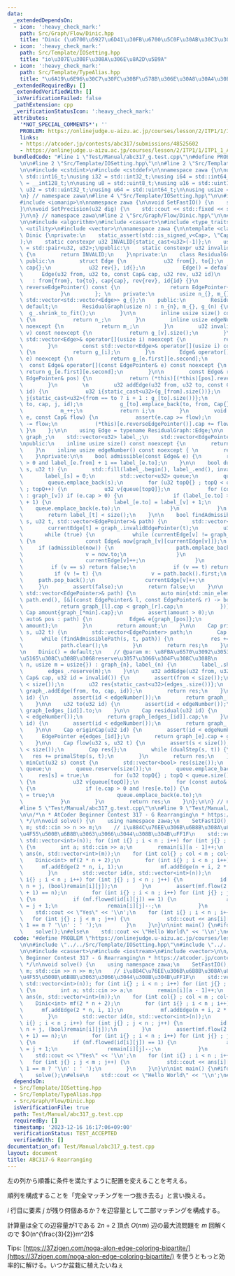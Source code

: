 ```yaml
---
data:
  _extendedDependsOn:
  - icon: ':heavy_check_mark:'
    path: Src/Graph/Flow/Dinic.hpp
    title: "Dinic (\u6700\u5927\u6D41\u30FB\u6700\u5C0F\u30AB\u30C3\u30C8)"
  - icon: ':heavy_check_mark:'
    path: Src/Template/IOSetting.hpp
    title: "io\u307E\u308F\u308A\u306E\u8A2D\u5B9A"
  - icon: ':heavy_check_mark:'
    path: Src/Template/TypeAlias.hpp
    title: "\u6A19\u6E96\u30C7\u30FC\u30BF\u578B\u306E\u30A8\u30A4\u30EA\u30A2\u30B9"
  _extendedRequiredBy: []
  _extendedVerifiedWith: []
  _isVerificationFailed: false
  _pathExtension: cpp
  _verificationStatusIcon: ':heavy_check_mark:'
  attributes:
    '*NOT_SPECIAL_COMMENTS*': ''
    PROBLEM: https://onlinejudge.u-aizu.ac.jp/courses/lesson/2/ITP1/1/ITP1_1_A
    links:
    - https://atcoder.jp/contests/abc317/submissions/48525602
    - https://onlinejudge.u-aizu.ac.jp/courses/lesson/2/ITP1/1/ITP1_1_A
  bundledCode: "#line 1 \"Test/Manual/abc317_g.test.cpp\"\n#define PROBLEM \"https://onlinejudge.u-aizu.ac.jp/courses/lesson/2/ITP1/1/ITP1_1_A\"\
    \n\n#line 2 \"Src/Template/IOSetting.hpp\"\n\n#line 2 \"Src/Template/TypeAlias.hpp\"\
    \n\n#include <cstdint>\n#include <cstddef>\n\nnamespace zawa {\n\nusing i16 =\
    \ std::int16_t;\nusing i32 = std::int32_t;\nusing i64 = std::int64_t;\nusing i128\
    \ = __int128_t;\n\nusing u8 = std::uint8_t;\nusing u16 = std::uint16_t;\nusing\
    \ u32 = std::uint32_t;\nusing u64 = std::uint64_t;\n\nusing usize = std::size_t;\n\
    \n} // namespace zawa\n#line 4 \"Src/Template/IOSetting.hpp\"\n\n#include <iostream>\n\
    #include <iomanip>\n\nnamespace zawa {\n\nvoid SetFastIO() {\n    std::cin.tie(nullptr)->sync_with_stdio(false);\n\
    }\n\nvoid SetPrecision(u32 dig) {\n    std::cout << std::fixed << std::setprecision(dig);\n\
    }\n\n} // namespace zawa\n#line 2 \"Src/Graph/Flow/Dinic.hpp\"\n\n#line 4 \"Src/Graph/Flow/Dinic.hpp\"\
    \n\n#include <algorithm>\n#include <cassert>\n#include <type_traits>\n#include\
    \ <utility>\n#include <vector>\n\nnamespace zawa {\n\ntemplate <class Cap>\nclass\
    \ Dinic {\nprivate:\n    static_assert(std::is_signed_v<Cap>, \"Cap must be signed\"\
    );\n    static constexpr u32 INVALID{static_cast<u32>(-1)};\n    using EdgePointer\
    \ = std::pair<u32, u32>;\npublic:\n    static constexpr u32 invalid() noexcept\
    \ {\n        return INVALID;\n    }\nprivate:\n    class ResidualGraph {\n   \
    \ public:\n        struct Edge {\n            u32 from{}, to{};\n            Cap\
    \ cap{};\n            u32 rev{}, id{};\n            Edge() = default;\n      \
    \      Edge(u32 from, u32 to, const Cap& cap, u32 rev, u32 id)\n             \
    \   : from{from}, to{to}, cap{cap}, rev{rev}, id{id} {}\n            EdgePointer\
    \ reverseEdgePointer() const {\n                return EdgePointer{to, rev};\n\
    \            }\n        }; \n    private:\n        usize n_{}, m_{};\n       \
    \ std::vector<std::vector<Edge>> g_{};\n    public:\n        ResidualGraph() =\
    \ default;\n        ResidualGraph(usize n) : n_{n}, m_{}, g_(n) {\n          \
    \  g_.shrink_to_fit();\n        }\n\n        inline usize size() const noexcept\
    \ {\n            return n_;\n        }\n        inline usize edgeNumber() const\
    \ noexcept {\n            return m_;\n        }\n        u32 invalidEdgePointer(u32\
    \ v) const noexcept {\n            return g_[v].size();\n        }\n\n       \
    \ std::vector<Edge>& operator[](usize i) noexcept {\n            return g_[i];\n\
    \        }\n        const std::vector<Edge>& operator[](usize i) const noexcept\
    \ {\n            return g_[i];\n        }\n        Edge& operator[](const EdgePointer&\
    \ e) noexcept {\n            return g_[e.first][e.second];\n        }\n      \
    \  const Edge& operator[](const EdgePointer& e) const noexcept {\n           \
    \ return g_[e.first][e.second];\n        }\n\n        const Edge& reverseEdge(const\
    \ EdgePointer& pos) {\n            return (*this)[(*this)[pos].reverseEdgePointer()];\n\
    \        }\n        \n        u32 addEdge(u32 from, u32 to, const Cap& cap, u32\
    \ id) {\n            u32 i{static_cast<u32>(g_[from].size())};\n            u32\
    \ j{static_cast<u32>(from == to ? i + 1 : g_[to].size())};\n            g_[from].emplace_back(from,\
    \ to, cap, j, id);\n            g_[to].emplace_back(to, from, Cap{}, i, id);\n\
    \            m_++;\n            return i;\n        }\n        void update(Edge&\
    \ e, const Cap& flow) {\n            assert(e.cap >= flow);\n            e.cap\
    \ -= flow;\n            (*this)[e.reverseEdgePointer()].cap += flow;\n       \
    \ }\n    };\n\n    using Edge = typename ResidualGraph::Edge;\n\n    ResidualGraph\
    \ graph_;\n    std::vector<u32> label_;\n    std::vector<EdgePointer> edges_;\n\
    \npublic:\n    inline usize size() const noexcept {\n        return graph_.size();\n\
    \    }\n    inline usize edgeNumber() const noexcept { \n        return graph_.edgeNumber();\n\
    \    }\nprivate:\n\n    bool admissible(const Edge& e) {\n        return e.cap\
    \ > 0 and label_[e.from] + 1 == label_[e.to];\n    }\n\n    bool dualStep(u32\
    \ s, u32 t) {\n        std::fill(label_.begin(), label_.end(), invalid());\n \
    \       label_[s] = 0;\n        std::vector<u32> queue;\n        queue.reserve(size());\n\
    \        queue.emplace_back(s);\n        for (u32 topQ{} ; topQ < queue.size()\
    \ ; topQ++) {\n            u32 v{queue[topQ]};\n            for (const auto& e\
    \ : graph_[v]) if (e.cap > 0) {\n                if (label_[e.to] > label_[v]\
    \ + 1) {\n                    label_[e.to] = label_[v] + 1;\n                \
    \    queue.emplace_back(e.to);\n                }\n            }\n        }\n\
    \        return label_[t] < size();\n    }\n\n    bool findAdmissiblePath(u32\
    \ s, u32 t, std::vector<EdgePointer>& path) {\n        std::vector<u32> currentEdge(size());\n\
    \        currentEdge[t] = graph_.invalidEdgePointer(t);\n        u32 v{s};\n \
    \       while (true) {\n            while (currentEdge[v] != graph_.invalidEdgePointer(v))\
    \ {\n                const Edge& now{graph_[v][currentEdge[v]]};\n           \
    \     if (admissible(now)) {\n                    path.emplace_back(v, currentEdge[v]);\n\
    \                    v = now.to;\n                }\n                else {\n\
    \                    currentEdge[v]++;\n                }\n            }\n   \
    \         if (v == s) return false;\n            if (v == t) return true;\n  \
    \          if (v != t) {\n                v = path.back().first;\n           \
    \     path.pop_back();\n                currentEdge[v]++;\n            }\n   \
    \     }\n        assert(false);\n        return false;\n    }\n\n    Cap flow(const\
    \ std::vector<EdgePointer>& path) {\n        auto min{std::min_element(path.begin(),\
    \ path.end(), [&](const EdgePointer& l, const EdgePointer& r) -> bool {\n    \
    \            return graph_[l].cap < graph_[r].cap;\n            })};\n       \
    \ Cap amount{graph_[*min].cap};\n        assert(amount > 0);\n        for (const\
    \ auto& pos : path) {\n            Edge& e{graph_[pos]};\n            graph_.update(e,\
    \ amount);\n        }\n        return amount;\n    }\n\n    Cap primalStep(u32\
    \ s, u32 t) {\n        std::vector<EdgePointer> path;\n        Cap res{};\n  \
    \      while (findAdmissiblePath(s, t, path)) {\n            res += flow(path);\n\
    \            path.clear();\n        }\n        return res;\n    }\n\npublic:\n\
    \n    Dinic() = default;\n    // @param m: \u8FBA\u6570\u3092\u3053\u3053\u306B\
    \u5165\u308C\u308B\u3068reserve\u3057\u3066\u304F\u308C\u308B\n    Dinic(usize\
    \ n, usize m = usize{}) : graph_{n}, label_(n) {\n        label_.shrink_to_fit();\n\
    \        edges_.reserve(m);\n    }\n\n    u32 addEdge(u32 from, u32 to, const\
    \ Cap& cap, u32 id = invalid()) {\n        assert(from < size());\n        assert(to\
    \ < size());\n        u32 res{static_cast<u32>(edges_.size())};\n        edges_.emplace_back(from,\
    \ graph_.addEdge(from, to, cap, id));\n        return res;\n    }\n\n    u32 from(u32\
    \ id) {\n        assert(id < edgeNumber());\n        return graph_[edges_[id]].from;\n\
    \    }\n\n    u32 to(u32 id) {\n        assert(id < edgeNumber());\n        return\
    \ graph_[edges_[id]].to;\n    }\n\n    Cap residual(u32 id) {\n        assert(id\
    \ < edgeNumber());\n        return graph_[edges_[id]].cap;\n    }\n\n    Cap flowed(u32\
    \ id) {\n        assert(id < edgeNumber());\n        return graph_.reverseEdge(edges_[id]).cap;\n\
    \    }\n\n    Cap originCap(u32 id) {\n        assert(id < edgeNumber());\n  \
    \      EdgePointer e{edges_[id]};\n        return graph_[e].cap + graph_.reverseEdge(edges_[id]).cap;\n\
    \    }\n\n    Cap flow(u32 s, u32 t) {\n        assert(s < size());\n        assert(t\
    \ < size());\n        Cap res{};\n        while (dualStep(s, t)) {\n         \
    \   res += primalStep(s, t);\n        }\n        return res;\n    }\n\n    std::vector<bool>\
    \ minCut(u32 s) const {\n        std::vector<bool> res(size());\n        std::vector<u32>\
    \ queue;\n        queue.reserve(size());\n        queue.emplace_back(s);\n   \
    \     res[s] = true;\n        for (u32 topQ{} ; topQ < queue.size() ; topQ++)\
    \ {\n            u32 v{queue[topQ]};\n            for (const auto& e : graph_[v])\
    \ {\n                if (e.cap > 0 and !res[e.to]) {\n                    res[e.to]\
    \ = true;\n                    queue.emplace_back(e.to);\n                } \n\
    \            }\n        }\n        return res;\n    }\n};\n\n} // namespace zawa\n\
    #line 5 \"Test/Manual/abc317_g.test.cpp\"\n\n#line 9 \"Test/Manual/abc317_g.test.cpp\"\
    \n\n/*\n * AtCoder Beginner Contest 317 - G Rearranging\n * https://atcoder.jp/contests/abc317/submissions/48525602\n\
    \ */\n\nvoid solve() {\n    using namespace zawa;\n    SetFastIO();\n    int n,\
    \ m; std::cin >> n >> m;\n    // i\u884C\u76EE\u306B\u6B8B\u308A\u8981\u7D20j\u304C\
    \u4F55\u500B\u6B8B\u3063\u3066\u3044\u308B\u304B\uFF1F\n    std::vector remain(n,\
    \ std::vector<int>(n)); for (int i{} ; i < n ; i++) for (int j{} ; j < m ; j++)\
    \ {\n        int a; std::cin >> a;\n        remain[i][a - 1]++;\n    }\n    std::vector\
    \ ans(n, std::vector<int>(m));\n    for (int col{} ; col < m ; col++) {\n    \
    \    Dinic<int> mf(2 * n + 2);\n        for (int i{} ; i < n ; i++) {\n      \
    \      mf.addEdge(2 * n, i, 1);\n            mf.addEdge(n + i, 2 * n + 1, 1);\n\
    \        }\n        std::vector id(n, std::vector<int>(n));\n        for (int\
    \ i{} ; i < n ; i++) for (int j{} ; j < n ; j++) {\n            id[i][j] = mf.addEdge(i,\
    \ n + j, (bool)remain[i][j]);\n        }\n        assert(mf.flow(2 * n, 2 * n\
    \ + 1) == n);\n        for (int i{} ; i < n ; i++) for (int j{} ; j < n ; j++)\
    \ {\n            if (mf.flowed(id[i][j]) == 1) {\n                ans[i][col]\
    \ = j + 1;\n                remain[i][j]--;\n            }\n        }\n    }\n\
    \    std::cout << \"Yes\" << '\\n';\n    for (int i{} ; i < n ; i++) {\n     \
    \   for (int j{} ; j < m ; j++) {\n            std::cout << ans[i][j] << (j +\
    \ 1 == m ? '\\n' : ' ');\n        }\n    }\n}\n\nint main() {\n#ifdef ATCODER\n\
    \    solve();\n#else\n    std::cout << \"Hello World\" << '\\n';\n#endif\n}\n"
  code: "#define PROBLEM \"https://onlinejudge.u-aizu.ac.jp/courses/lesson/2/ITP1/1/ITP1_1_A\"\
    \n\n#include \"../../Src/Template/IOSetting.hpp\"\n#include \"../../Src/Graph/Flow/Dinic.hpp\"\
    \n\n#include <cassert>\n#include <iostream>\n#include <vector>\n\n/*\n * AtCoder\
    \ Beginner Contest 317 - G Rearranging\n * https://atcoder.jp/contests/abc317/submissions/48525602\n\
    \ */\n\nvoid solve() {\n    using namespace zawa;\n    SetFastIO();\n    int n,\
    \ m; std::cin >> n >> m;\n    // i\u884C\u76EE\u306B\u6B8B\u308A\u8981\u7D20j\u304C\
    \u4F55\u500B\u6B8B\u3063\u3066\u3044\u308B\u304B\uFF1F\n    std::vector remain(n,\
    \ std::vector<int>(n)); for (int i{} ; i < n ; i++) for (int j{} ; j < m ; j++)\
    \ {\n        int a; std::cin >> a;\n        remain[i][a - 1]++;\n    }\n    std::vector\
    \ ans(n, std::vector<int>(m));\n    for (int col{} ; col < m ; col++) {\n    \
    \    Dinic<int> mf(2 * n + 2);\n        for (int i{} ; i < n ; i++) {\n      \
    \      mf.addEdge(2 * n, i, 1);\n            mf.addEdge(n + i, 2 * n + 1, 1);\n\
    \        }\n        std::vector id(n, std::vector<int>(n));\n        for (int\
    \ i{} ; i < n ; i++) for (int j{} ; j < n ; j++) {\n            id[i][j] = mf.addEdge(i,\
    \ n + j, (bool)remain[i][j]);\n        }\n        assert(mf.flow(2 * n, 2 * n\
    \ + 1) == n);\n        for (int i{} ; i < n ; i++) for (int j{} ; j < n ; j++)\
    \ {\n            if (mf.flowed(id[i][j]) == 1) {\n                ans[i][col]\
    \ = j + 1;\n                remain[i][j]--;\n            }\n        }\n    }\n\
    \    std::cout << \"Yes\" << '\\n';\n    for (int i{} ; i < n ; i++) {\n     \
    \   for (int j{} ; j < m ; j++) {\n            std::cout << ans[i][j] << (j +\
    \ 1 == m ? '\\n' : ' ');\n        }\n    }\n}\n\nint main() {\n#ifdef ATCODER\n\
    \    solve();\n#else\n    std::cout << \"Hello World\" << '\\n';\n#endif\n}\n"
  dependsOn:
  - Src/Template/IOSetting.hpp
  - Src/Template/TypeAlias.hpp
  - Src/Graph/Flow/Dinic.hpp
  isVerificationFile: true
  path: Test/Manual/abc317_g.test.cpp
  requiredBy: []
  timestamp: '2023-12-16 16:17:06+09:00'
  verificationStatus: TEST_ACCEPTED
  verifiedWith: []
documentation_of: Test/Manual/abc317_g.test.cpp
layout: document
title: ABC317-G Rearranging
---
```


左の列から順番に条件を満たすように配置を変えることを考える。

順列を構成することを「完全マッチングを一つ抜き去る」と言い換える。

$i$ 行目に要素 $j$ が残り何個あるか？を辺容量として二部マッチングを構成する。

計算量は全ての辺容量が1である $2n + 2$ 頂点 $O(nm)$ 辺の最大流問題を $m$ 回解くので $O(n^{\frac{3}{2}}m^2)$

Tips: [https://37zigen.com/noga-alon-edge-coloring-bipartite/](https://37zigen.com/noga-alon-edge-coloring-bipartite/) を使うともっと効率的に解ける。いつか盆栽に植えたいねぇ
